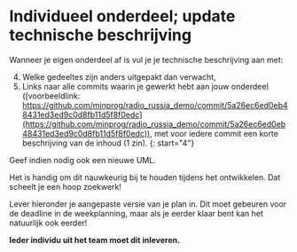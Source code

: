 # Individueel onderdeel; update technische beschrijving

Wanneer je eigen onderdeel af is vul je je technische beschrijving aan met:

4. Welke gedeeltes zijn anders uitgepakt dan verwacht,
5. Links naar alle commits waarin je gewerkt hebt aan jouw onderdeel ([voorbeeldlink: https://github.com/minprog/radio_russia_demo/commit/5a26ec6ed0eb48431ed3ed9c0d8fb11d5f8f0edc](https://github.com/minprog/radio_russia_demo/commit/5a26ec6ed0eb48431ed3ed9c0d8fb11d5f8f0edc)), met voor iedere commit een korte beschrijving van de inhoud (1 zin).
{: start="4"}

Geef indien nodig ook een nieuwe UML.

Het is handig om dit nauwkeurig bij te houden tijdens het ontwikkelen. Dat scheelt je een hoop zoekwerk!

Lever hieronder je aangepaste versie van je plan in. Dit moet gebeuren voor de deadline in de weekplanning, maar als je eerder klaar bent kan het natuurlijk ook eerder!

**Ieder individu uit het team moet dit inleveren.**
